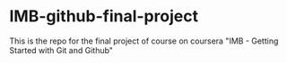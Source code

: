 # IMB-github-final-project
This is the repo for the final project of course on coursera "IMB - Getting Started with Git and Github"
